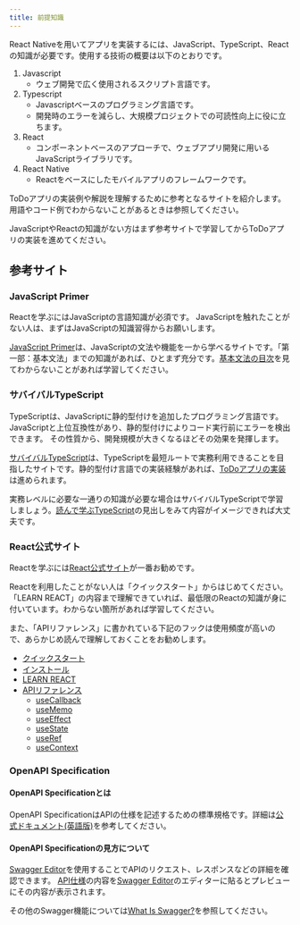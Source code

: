 ```yaml
---
title: 前提知識
---
```


React Nativeを用いてアプリを実装するには、JavaScript、TypeScript、Reactの知識が必要です。使用する技術の概要は以下のとおりです。

1. Javascript
   - ウェブ開発で広く使用されるスクリプト言語です。
2. Typescript
   - Javascriptベースのプログラミング言語です。
   - 開発時のエラーを減らし、大規模プロジェクトでの可読性向上に役に立ちます。
3. React
   - コンポーネントベースのアプローチで、ウェブアプリ開発に用いるJavaScriptライブラリです。
4. React Native
   - Reactをベースにしたモバイルアプリのフレームワークです。

ToDoアプリの実装例や解説を理解するために参考となるサイトを紹介します。
用語やコード例でわからないことがあるときは参照してください。

JavaScriptやReactの知識がない方はまず参考サイトで学習してからToDoアプリの実装を進めてください。

## 参考サイト

### JavaScript Primer

Reactを学ぶにはJavaScriptの言語知識が必須です。 JavaScriptを触れたことがない人は、まずはJavaScriptの知識習得からお願いします。

[JavaScript Primer](https://jsprimer.net/)は、JavaScriptの文法や機能を一から学べるサイトです。「第一部：基本文法」までの知識があれば、ひとまず充分です。[基本文法の目次](https://jsprimer.net/basic/)を見てわからないことがあれば学習してください。

### サバイバルTypeScript

TypeScriptは、JavaScriptに静的型付けを追加したプログラミング言語です。 JavaScriptと上位互換性があり、静的型付けによりコード実行前にエラーを検出できます。 その性質から、開発規模が大きくなるほどその効果を発揮します。

[サバイバルTypeScript](https://book.yyts.org/)は、TypeScriptを最短ルートで実務利用できることを目指したサイトです。静的型付け言語での実装経験があれば、[ToDoアプリの実装](../todo-app.md)は進められます。

実務レベルに必要な一通りの知識が必要な場合はサバイバルTypeScriptで学習しましょう。[読んで学ぶTypeScript](https://book.yyts.org/reference)の見出しをみて内容がイメージできれば大丈夫です。

### React公式サイト

Reactを学ぶには[React公式サイト](https://ja.react.dev/)が一番お勧めです。

Reactを利用したことがない人は「クイックスタート」からはじめてください。「LEARN REACT」の内容まで理解できていれば、最低限のReactの知識が身に付いています。わからない箇所があれば学習してください。

また、「APIリファレンス」に書かれている下記のフックは使用頻度が高いので、あらかじめ読んで理解しておくことをお勧めします。

- [クイックスタート](https://ja.react.dev/learn)
- [インストール](https://ja.react.dev/learn/installation)
- [LEARN REACT](https://ja.react.dev/learn/describing-the-ui)
- [APIリファレンス](https://ja.react.dev/reference)
  - [useCallback](https://ja.react.dev/reference/react/useCallback)
  - [useMemo](https://ja.react.dev/reference/react/useMemo)
  - [useEffect](https://ja.react.dev/reference/react/useEffect)
  - [useState](https://ja.react.dev/reference/react/useState)
  - [useRef](https://ja.react.dev/reference/react/useRef)
  - [useContext](https://ja.react.dev/reference/react/useContext)

### OpenAPI Specification

#### OpenAPI Specificationとは

OpenAPI SpecificationはAPIの仕様を記述するための標準規格です。詳細は[公式ドキュメント(英語版)](https://www.openapis.org/what-is-openapi)を参考してください。

#### OpenAPI Specificationの見方について

[Swagger Editor](https://editor.swagger.io/)を使用することでAPIのリクエスト、レスポンスなどの詳細を確認できます。
[API仕様](https://github.com/ws-4020/mobile-app-crib-notes/blob/master/example-app/api-document/openapi.yaml)の内容を[Swagger Editor](https://editor.swagger.io/)のエディターに貼るとプレビューにその内容が表示されます。

その他のSwagger機能については[What Is Swagger?](https://swagger.io/docs/specification/about/)を参照してください。
